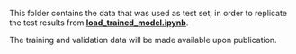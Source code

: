 This folder contains the data that was used as test set, in order to replicate the test results from [**load_trained_model.ipynb**](https://github.com/LaetitiaPapaxanthos/SAPIENs/blob/master/code/trained_model/notebook/load_trained_model.ipynb). 

The training and validation data will be made available upon publication. 
